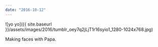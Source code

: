 ```yaml
---
date: "2016-10-12"
---
```


![yo yo]({{ site.baseurl }}/assets/images/2016/tumblr_oey7q2jLjT1r16syio1_1280-1024x768.jpg)

Making faces with Papa.
